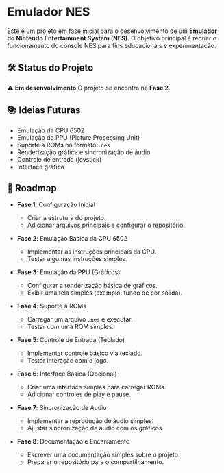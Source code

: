 # Emulador NES

Este é um projeto em fase inicial para o desenvolvimento de um **Emulador do Nintendo Entertainment System (NES)**. O objetivo principal é recriar o funcionamento do console NES para fins educacionais e experimentação.

## 🛠️ Status do Projeto

⚠️ **Em desenvolvimento**
O projeto se encontra na **Fase 2**.

## 📚 Ideias Futuras

- Emulação da CPU 6502
- Emulação da PPU (Picture Processing Unit)
- Suporte a ROMs no formato `.nes`
- Renderização gráfica e sincronização de áudio
- Controle de entrada (joystick)
- Interface gráfica

## 📅 Roadmap

- **Fase 1**: Configuração Inicial
  - Criar a estrutura do projeto.
  - Adicionar arquivos principais e configurar o repositório.

- **Fase 2**: Emulação Básica da CPU 6502
  - Implementar as instruções principais da CPU.
  - Testar algumas instruções simples.

- **Fase 3**: Emulação da PPU (Gráficos)
  - Configurar a renderização básica de gráficos.
  - Exibir uma tela simples (exemplo: fundo de cor sólida).

- **Fase 4**: Suporte a ROMs
  - Carregar um arquivo `.nes` e executar.
  - Testar com uma ROM simples.

- **Fase 5**: Controle de Entrada (Teclado)
  - Implementar controle básico via teclado.
  - Testar interação com o jogo.

- **Fase 6**: Interface Básica (Opcional)
  - Criar uma interface simples para carregar ROMs.
  - Adicionar controles de play e pause.
 
- **Fase 7**: Sincronização de Áudio
  - Implementar a reprodução de áudio simples.
  - Ajustar sincronização de áudio com os gráficos.

- **Fase 8**: Documentação e Encerramento
  - Escrever uma documentação simples sobre o projeto.
  - Preparar o repositório para o compartilhamento.



